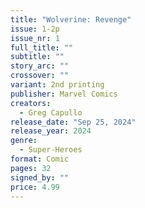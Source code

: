 ```yaml
---
title: "Wolverine: Revenge"
issue: 1-2p
issue_nr: 1
full_title: ""
subtitle: ""
story_arc: ""
crossover: ""
variant: 2nd printing
publisher: Marvel Comics
creators:
  - Greg Capullo
release_date: "Sep 25, 2024"
release_year: 2024
genre:
  - Super-Heroes
format: Comic
pages: 32
signed_by: ""
price: 4.99
---
```

